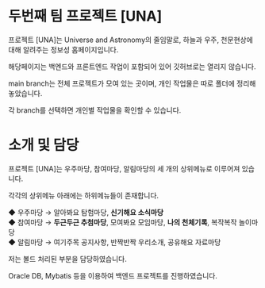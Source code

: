 # 두번째 팀 프로젝트 [UNA]

프로젝트 [UNA]는 Universe and Astronomy의 줄임말로,
하늘과 우주, 천문현상에 대해 알려주는 정보성 홈페이지입니다.

해당페이지는 백엔드와 프론트엔드 작업이 포함되어 있어 깃허브로는 열리지 않습니다.

main branch는 전체 프로젝트가 모여 있는 곳이며, 개인 작업물은 따로 폴더에 정리해놓았습니다.

각 branch를 선택하면 개인별 작업물을 확인할 수 있습니다.

# 소개 및 담당

프로젝트 [UNA]는 우주마당, 참여마당, 알림마당의 세 개의 상위메뉴로 이루어져 있습니다.

각각의 상위메뉴 아래에는 하위메뉴들이 존재합니다.

◆ 우주마당 → 알아봐요 탐험마당, <b>신기해요 소식마당</b><br>
◆ 참여마당 → <b>두근두근 추첨마당</b>, 모여봐요 모임마당, <b>나의 천체기록</b>, 복작복작 놀이마당<br>
◆ 알림마당 → 여기주목 공지사항, 반짝반짝 우리소개, 공유해요 자료마당

저는 볼드 처리된 부분을 담당하였습니다.

Oracle DB, Mybatis 등을 이용하여 백엔드 프로젝트를 진행하였습니다.

